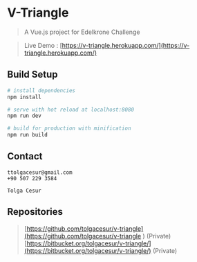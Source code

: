 # V-Triangle

> A Vue.js project for Edelkrone Challenge

> Live Demo : [https://v-triangle.herokuapp.com/](https://v-triangle.herokuapp.com/)

## Build Setup

``` bash
# install dependencies
npm install

# serve with hot reload at localhost:8080
npm run dev

# build for production with minification
npm run build
```

## Contact

```
ttolgacesur@gmail.com
+90 507 229 3584

Tolga Cesur 
```

## Repositories


> [https://github.com/tolgacesur/v-triangle](https://github.com/tolgacesur/v-triangle ) (Private)
> [https://bitbucket.org/tolgacesur/v-triangle/](https://bitbucket.org/tolgacesur/v-triangle/) (Private)

